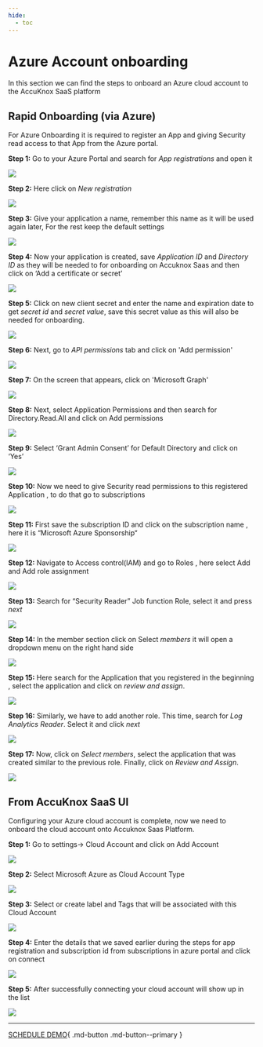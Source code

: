 ```yaml
---
hide:
  - toc
---
```


# **Azure Account onboarding**
In this section we can find the steps to onboard an Azure cloud account to the AccuKnox SaaS platform

## **Rapid Onboarding (via Azure)** 

For Azure Onboarding it is required to register an App and giving Security read access to that App from the Azure portal.

**Step 1:** Go to your Azure Portal and search for *App registrations* and open it

![](images/azure1.png)

**Step 2:** Here click on *New registration*

![](images/azure2.png)


**Step 3:** Give your application a name, remember this name as it will be used again later, For the rest keep the default settings

![](images/azure3.png)


**Step 4:** Now your application is created,  save *Application ID* and *Directory ID* as they will be needed to for onboarding on Accuknox Saas and then click on ‘Add a certificate or secret’

![](images/azure4.png)


**Step 5:** Click on new client secret and enter the name and expiration date to get *secret id* and *secret value*, save this secret value as this will also be needed for onboarding.

![](images/azure5.png)

**Step 6:** Next, go to *API permissions* tab and click on 'Add  permission'

![](images/azure5-0.png)

**Step 7:** On the screen that appears, click on 'Microsoft Graph'

![](images/azure5-1.png)

**Step 8:** Next, select Application Permissions and then search for Directory.Read.All and click on Add permissions

![](images/azure5-2.png)

**Step 9:** Select ‘Grant Admin Consent’ for Default Directory and click on ‘Yes’

![](images/azure5-3.png)


**Step 10:** Now we need to give Security read permissions to this registered Application , to do that go to subscriptions

![](images/azure6.png)


**Step 11:** First save the subscription ID and click on the subscription name , here it is “Microsoft Azure Sponsorship“

![](images/azure7.png)


**Step 12:** Navigate to Access control(IAM) and go to Roles , here select Add and Add role assignment 

![](images/azure8.png)


**Step 13:** Search for “Security Reader” Job function Role, select it and press *next*

![](images/azure9.png)


**Step 14:** In the member section click on Select *members* it will open a dropdown menu on the right hand side

![](images/azure10.png)


**Step 15:** Here search for the Application that you registered in the beginning , select the application and click on *review and assign*.

![](images/azure11.png)

**Step 16:** Similarly, we have to add another role. This time, search for *Log Analytics Reader*. Select it and click *next*

![](images/azure11-0.png)

**Step 17:** Now, click on *Select members*, select the application that was created similar to the previous role. Finally, click on *Review and Assign*.

![](images/azure11-1.png)


## **From AccuKnox SaaS UI** 

Configuring your Azure cloud account is complete, now we need to onboard the cloud account onto Accuknox Saas Platform.

**Step 1:** Go to settings-> Cloud Account and click on Add Account

![](images/azure12.png)


**Step 2:** Select Microsoft Azure as Cloud Account Type

![](images/azure13.png)


**Step 3:** Select or create label and Tags that will be associated with this Cloud Account

![](images/azure14.png)


**Step 4:** Enter the details that we saved earlier during the steps for app registration and subscription id from subscriptions in azure portal and click on connect

![](images/azure15.png)


**Step 5:** After successfully connecting your cloud account will show up in the list 

![](images/azure16.png)


<!---Similarly, for Azure or GCP, follow guidelines on AccuKnox SaaS infrastructure in Cloud Onboarding Screen.-->

- - - 
[SCHEDULE DEMO](https://www.accuknox.com/contact-us){ .md-button .md-button--primary }